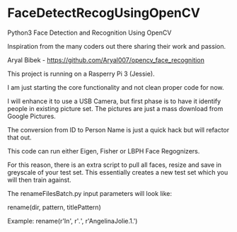 
# FaceDetectRecogUsingOpenCV
Python3 Face Detection and Recognition Using OpenCV

Inspiration from the many coders out there sharing their work and passion.

Aryal Bibek - https://github.com/Aryal007/opencv_face_recognition

This project is running on a Rasperry Pi 3 (Jessie).

I am just starting the core functionality and not clean proper code for now.

I will enhance it to use a USB Camera, but first phase is to have it identify people in existing picture set.
The pictures are just a mass download from Google Pictures.

The conversion from ID to Person Name is just a quick hack but will refactor that out.

This code can run either Eigen, Fisher or LBPH Face Regognizers.

For this reason, there is an extra script to pull all faces, resize and save in greyscale of your test set.  This essentially creates a new test set which you will then train against.

The renameFilesBatch.py input parameters will look like:

rename(dir, pattern, titlePattern)

Example:  rename(r'In', r'*.*', r'AngelinaJolie.1.')
